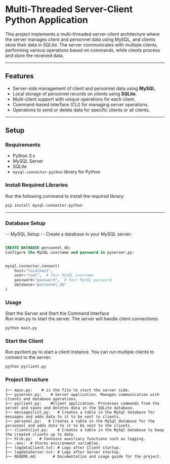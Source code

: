 # **Multi-Threaded Server-Client Python Application**

This project implements a multi-threaded server-client architecture where the server manages client and personnel data using MySQL, and clients store their data in SQLite. The server communicates with multiple clients, performing various operations based on commands, while clients process and store the received data.

---

## **Features**

- Server-side management of client and personnel data using **MySQL**.
- Local storage of personnel records on clients using **SQLite**.
- Multi-client support with unique operations for each client.
- Command-based interface (CLI) for managing server operations.
- Operations to send or delete data for specific clients or all clients.

---

## **Setup**

### Requirements

- Python 3.x
- MySQL Server
- SQLite
- `mysql-connector-python` library for Python

### Install Required Libraries

Run the following command to install the required library:

```bash
pip install mysql-connector-python
```
---

### Database Setup
-- MySQL Setup
-- Create a database in your MySQL server:

```sql

CREATE DATABASE personnel_db;
Configure the MySQL username and password in pyserver.py:
```
```python

mysql.connector.connect(
    host="localhost",
    user="root",  # Your MySQL username
    password="password",  # Your MySQL password
    database="personnel_db"
)
```
### Usage
Start the Server and Start the Command Interface  
Run main.py to start the server. The server will handle client connections:

```bash
python main.py
```

### Start the Client
Run pyclient.py to start a client instance. You can run multiple clients to connect to the server:

```bash
python pyclient.py
```

### Project Structure
```
├── main.py:    # is the file to start the server side.
├── pyserver.py:    # Server application. Manages communication with clients and database operations.
├── pyclient.py:    #Client application. Processes commands from the server and saves and deletes data in the SQLite database.
├── messageslist.py:   # Creates a table in the MySql database for messages and adds data to it to be sent to clients.
├── personel.py:   # Creates a table in the MySql database for the personnel and adds data to it to be sent to the clients.
├── clientslist.py:    # Creates a table in the MySql database to keep the created clients up to date.
├── hlib.py:   # Contains auxiliary functions such as logging.
├── .env:  # Stores environment variables.
├── logdataClient.txt: # Logs after Client startup.
├── logdataServer.txt: # Logs after Server startup.
├── README.md:       # Documentation and usage guide for the project.
```



